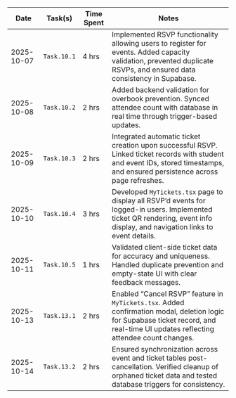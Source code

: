 | Date       | Task(s)  | Time Spent | Notes |
|------------|-----------|------------|-------|
| 2025-10-07 | `Task.10.1` | 4 hrs | Implemented RSVP functionality allowing users to register for events. Added capacity validation, prevented duplicate RSVPs, and ensured data consistency in Supabase. |
| 2025-10-08 | `Task.10.2` | 2 hrs | Added backend validation for overbook prevention. Synced attendee count with database in real time through trigger-based updates. |
| 2025-10-09 | `Task.10.3` | 2 hrs | Integrated automatic ticket creation upon successful RSVP. Linked ticket records with student and event IDs, stored timestamps, and ensured persistence across page refreshes. |
| 2025-10-10 | `Task.10.4` | 3 hrs | Developed `MyTickets.tsx` page to display all RSVP’d events for logged-in users. Implemented ticket QR rendering, event info display, and navigation links to event details. |
| 2025-10-11 | `Task.10.5` | 1 hrs | Validated client-side ticket data for accuracy and uniqueness. Handled duplicate prevention and empty-state UI with clear feedback messages. |
| 2025-10-13 | `Task.13.1` | 2 hrs | Enabled “Cancel RSVP” feature in `MyTickets.tsx`. Added confirmation modal, deletion logic for Supabase ticket record, and real-time UI updates reflecting attendee count changes. |
| 2025-10-14 | `Task.13.2` | 2 hrs | Ensured synchronization across event and ticket tables post-cancellation. Verified cleanup of orphaned ticket data and tested database triggers for consistency. |
